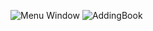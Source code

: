 ![Menu Window](https://user-images.githubusercontent.com/83355817/161313826-7af78226-54de-4bd6-bbb0-693bc16ca343.png)
![AddingBook](https://user-images.githubusercontent.com/83355817/161313855-858472e7-f689-400f-a1aa-06a6f6cb666f.png)


